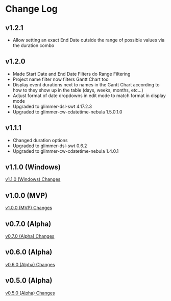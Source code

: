 # Change Log

## v1.2.1

- Allow setting an exact End Date outside the range of possible values via the duration combo

## v1.2.0

- Made Start Date and End Date Filters do Range Filtering
- Project name filter now filters Gantt Chart too
- Display event durations next to names in the Gantt Chart according to how to they show up in the table (days, weeks, months, etc...)
- Adjust format of date dropdowns in edit mode to match format in display mode
- Upgraded to glimmer-dsl-swt 4.17.2.3
- Upgraded to glimmer-cw-cdatetime-nebula 1.5.0.1.0

## v1.1.1

- Changed duration options
- Upgraded to glimmer-dsl-swt 0.6.2
- Upgraded to glimmer-cw-cdatetime-nebula 1.4.0.1

## v1.1.0 (Windows)

[v1.1.0 (Windows) Changes](https://github.com/AndyObtiva/are-we-there-yet/projects/1?card_filter_query=milestone%3A%22v1.1.0+%28Windows%29%22)

## v1.0.0 (MVP)

[v1.0.0 (MVP) Changes](https://github.com/AndyObtiva/are-we-there-yet/projects/1?card_filter_query=milestone%3A%22v1.0.0+%28MVP%29%22)

## v0.7.0 (Alpha)

[v0.7.0 (Alpha) Changes](https://github.com/AndyObtiva/are-we-there-yet/projects/1?card_filter_query=milestone%3A%22v0.7.0+%28Alpha%29%22)

## v0.6.0 (Alpha)

[v0.6.0 (Alpha) Changes](https://github.com/AndyObtiva/are-we-there-yet/projects/1?card_filter_query=milestone%3A%22v0.6.0+%28Alpha%29%22)

## v0.5.0 (Alpha)

[v0.5.0 (Alpha) Changes](https://github.com/AndyObtiva/are-we-there-yet/projects/1?card_filter_query=milestone%3A%22v0.5.0+%28Alpha%29%22)
